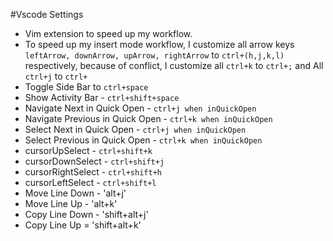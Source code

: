 #Vscode Settings

- Vim extension to speed up my workflow.
- To speed up my insert mode workflow, I customize all arrow keys `leftArrow, downArrow, upArrow, rightArrow` to `ctrl+(h,j,k,l)` respectively, because of conflict, I customize all `ctrl+k` to `ctrl+;` and All `ctrl+j` to `ctrl+`
- Toggle Side Bar to `ctrl+space`
- Show Activity Bar - `ctrl+shift+space`
- Navigate Next in Quick Open - `ctrl+j when inQuickOpen`
- Navigate Previous in Quick Open - `ctrl+k when inQuickOpen`
- Select Next in Quick Open - `ctrl+j when inQuickOpen`
- Select Previous in Quick Open - `ctrl+k when inQuickOpen`
- cursorUpSelect - `ctrl+shift+k`
- cursorDownSelect - `ctrl+shift+j`
- cursorRightSelect - `ctrl+shift+h`
- cursorLeftSelect - `ctrl+shift+l`
- Move Line Down - 'alt+j'
- Move Line Up - 'alt+k'
- Copy Line Down - 'shift+alt+j'
- Copy Line Up = 'shift+alt+k'

